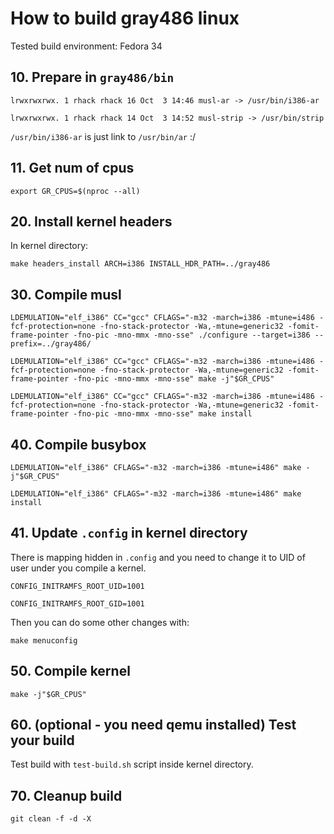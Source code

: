 
How to build gray486 linux
==========================

Tested build environment:
Fedora 34


**10.** Prepare in `gray486/bin`
--------------------------------

`lrwxrwxrwx. 1 rhack rhack 16 Oct  3 14:46 musl-ar -> /usr/bin/i386-ar`

`lrwxrwxrwx. 1 rhack rhack 14 Oct  3 14:52 musl-strip -> /usr/bin/strip`

`/usr/bin/i386-ar` is just link to `/usr/bin/ar` :/

**11.** Get num of cpus
-----------------------

`export GR_CPUS=$(nproc --all)`

**20.** Install kernel headers
------------------------------

In kernel directory:

`make headers_install ARCH=i386 INSTALL_HDR_PATH=../gray486`

**30.** Compile musl
--------------------

`LDEMULATION="elf_i386" CC="gcc" CFLAGS="-m32 -march=i386 -mtune=i486 -fcf-protection=none -fno-stack-protector -Wa,-mtune=generic32 -fomit-frame-pointer -fno-pic -mno-mmx -mno-sse" ./configure --target=i386 --prefix=../gray486/`

`LDEMULATION="elf_i386" CC="gcc" CFLAGS="-m32 -march=i386 -mtune=i486 -fcf-protection=none -fno-stack-protector -Wa,-mtune=generic32 -fomit-frame-pointer -fno-pic -mno-mmx -mno-sse" make -j"$GR_CPUS"`

`LDEMULATION="elf_i386" CC="gcc" CFLAGS="-m32 -march=i386 -mtune=i486 -fcf-protection=none -fno-stack-protector -Wa,-mtune=generic32 -fomit-frame-pointer -fno-pic -mno-mmx -mno-sse" make install`

**40.** Compile busybox
-----------------------

`LDEMULATION="elf_i386" CFLAGS="-m32 -march=i386 -mtune=i486" make -j"$GR_CPUS"`

`LDEMULATION="elf_i386" CFLAGS="-m32 -march=i386 -mtune=i486" make install`

**41.** Update `.config` in kernel directory
--------------------------------------------

There is mapping hidden in `.config` and you need to change it
to UID of user under you compile a kernel.

`CONFIG_INITRAMFS_ROOT_UID=1001`

`CONFIG_INITRAMFS_ROOT_GID=1001`

Then you can do some other changes with:

`make menuconfig`

**50.** Compile kernel
----------------------

`make -j"$GR_CPUS"`

**60.** (optional - you need qemu installed) Test your build
------------------------------------------------------------

Test build with `test-build.sh` script inside kernel directory.

**70.** Cleanup build
---------------------

`git clean -f -d -X`
